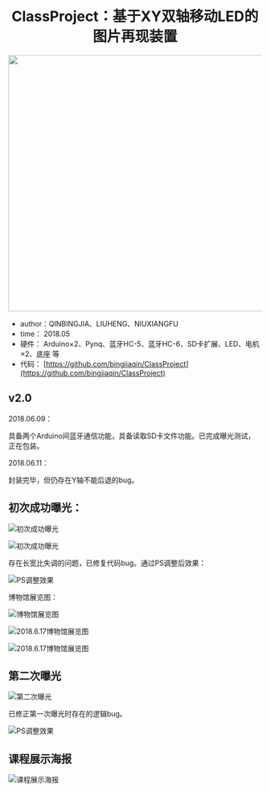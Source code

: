 <h1 align="center">ClassProject：基于XY双轴移动LED的图片再现装置</h1>

<p align="center">
<img src="https://bing16.dynv6.net:1443/i/2024/02/04/65bf937be6588.jpg" width="510" />
</p>

- author：QINBINGJIA、LIUHENG、NIUXIANGFU
- time： 2018.05
- 硬件： Arduino×2、Pynq、蓝牙HC-5、蓝牙HC-6、SD卡扩展、LED、电机×2、底座 等
- 代码： [https://github.com/bingjiaqin/ClassProject](https://github.com/bingjiaqin/ClassProject)


## v2.0

2018.06.09：

具备两个Arduino间蓝牙通信功能，具备读取SD卡文件功能。已完成曝光测试，正在包装。

2018.06.11：

封装完毕，但仍存在Y轴不能后退的bug。

## 初次成功曝光：

![](https://bing16.dynv6.net:1443/i/2024/02/05/65c0e011a438b.jpg "初次成功曝光")

![](https://bing16.dynv6.net:1443/i/2024/02/05/65c0e0284b5bd.jpg "初次成功曝光")

存在长宽比失调的问题，已修复代码bug。通过PS调整后效果：

![](https://bing16.dynv6.net:1443/i/2024/02/05/65c0e07513b79.png "PS调整效果")

博物馆展览图：

![](https://bing16.dynv6.net:1443/i/2024/02/05/65c0e084a4e3a.jpg "博物馆展览图")

![](https://bing16.dynv6.net:1443/i/2024/02/05/65c0e0b748bc2.jpg "2018.6.17博物馆展览图")

![](https://bing16.dynv6.net:1443/i/2024/02/05/65c0e0cc383c4.jpg "2018.6.17博物馆展览图")

## 第二次曝光

![](https://bing16.dynv6.net:1443/i/2024/02/05/65c0e09ab79c3.jpg "第二次曝光")

已修正第一次曝光时存在的逻辑bug。

![](https://bing16.dynv6.net:1443/i/2024/02/05/65c0e07513b79.png "PS调整效果")

课程展示海报
------

![](https://bing16.dynv6.net:1443/i/2024/02/05/65c0e0a6aa332.png "课程展示海报")